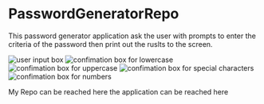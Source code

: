 # PasswordGeneratorRepo

This password generator application ask the user with prompts to enter the criteria of the password then print out the ruslts to the screen.


![user input box](\pics\prompt1.JPG "Input Box")
![confimation box for lowercase](\pics\confirmBox1.JPG "Confimation box for lowercase")
![confimation box for uppercase](\pics\confirmBox2.JPG "Confimation box for uppercase")
![confimation box for special characters](\pics\confirmBox3.JPG "Confimation box for special characters")
![confimation box for numbers](\pics\confirmBox4.JPG "Confimation box for numbers")


My Repo can be reached here
the application can be reached here